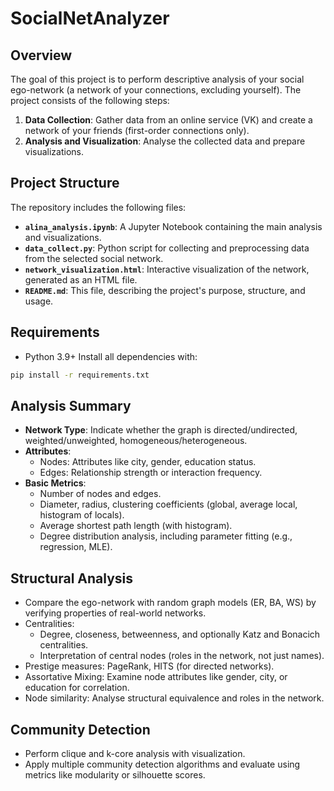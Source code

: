# SocialNetAnalyzer

## Overview

The goal of this project is to perform descriptive analysis of your social ego-network (a network of your connections, excluding yourself). The project consists of the following steps:

1. **Data Collection**: Gather data from an online service (VK) and create a network of your friends (first-order connections only).
2. **Analysis and Visualization**: Analyse the collected data and prepare visualizations.

## Project Structure

The repository includes the following files:

- **`alina_analysis.ipynb`**: A Jupyter Notebook containing the main analysis and visualizations.
- **`data_collect.py`**: Python script for collecting and preprocessing data from the selected social network.
- **`network_visualization.html`**: Interactive visualization of the network, generated as an HTML file.
- **`README.md`**: This file, describing the project's purpose, structure, and usage.

## Requirements

- Python 3.9+
Install all dependencies with:
```bash
pip install -r requirements.txt
```

## Analysis Summary

- **Network Type**: Indicate whether the graph is directed/undirected, weighted/unweighted, homogeneous/heterogeneous.
- **Attributes**:
  - Nodes: Attributes like city, gender, education status.
  - Edges: Relationship strength or interaction frequency.
- **Basic Metrics**:
  - Number of nodes and edges.
  - Diameter, radius, clustering coefficients (global, average local, histogram of locals).
  - Average shortest path length (with histogram).
  - Degree distribution analysis, including parameter fitting (e.g., regression, MLE).

## Structural Analysis

- Compare the ego-network with random graph models (ER, BA, WS) by verifying properties of real-world networks.
- Centralities:
  - Degree, closeness, betweenness, and optionally Katz and Bonacich centralities.
  - Interpretation of central nodes (roles in the network, not just names).
- Prestige measures: PageRank, HITS (for directed networks).
- Assortative Mixing: Examine node attributes like gender, city, or education for correlation.
- Node similarity: Analyse structural equivalence and roles in the network.

## Community Detection

- Perform clique and k-core analysis with visualization.
- Apply multiple community detection algorithms and evaluate using metrics like modularity or silhouette scores.


